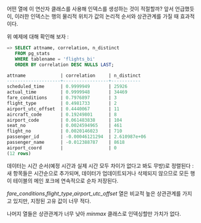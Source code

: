 어떤 열에 이 연산자 클래스를 사용해 인덱스를 생성하는 것이 적절할까? 앞서 언급했듯이, 이러한 인덱스는 행의 물리적 위치가 값의 논리적 순서와 상관관계를 가질 때 효과적이다.

위 예제에 대해 확인해 보자 :
```sql
=> SELECT attname, correlation, n_distinct
   FROM pg_stats
   WHERE tablename = 'flights_bi'
   ORDER BY correlation DESC NULLS LAST;

attname             | correlation     | n_distinct
--------------------+-----------------+-----------
scheduled_time      | 0.9999949       | 25926
actual_time         | 0.9999948       | 34469
fare_conditions     | 0.7976897       | 3
flight_type         | 0.4981733       | 2
airport_utc_offset  | 0.4440067       | 11
aircraft_code       | 0.19249801      | 8
airport_code        | 0.061483838     | 104
seat_no             | 0.0024594965    | 461
flight_no           | 0.0020146023    | 710
passenger_id        | -0.00046121294  | 2.610987e+06
passenger_name      | -0.012388787    | 8618
airport_coord       |                 | 0
(12 rows)
```

데이터는 시간 순서(예정 시간과 실제 시간 모두 차이가 없다고 봐도 무방)로 정렬된다 : 새 항목들은 시간순으로 추가되며, 데이터가 업데이트되거나 삭제되지 않으므로 모든 행이 테이블의 메인 포크에 연속적으로 순차 저장된다.

*fare_conditions*,*flight_type*,*airport_utc_offset* 열은 비교적 높은 상관관계를 가지고 있지만, 지정된 고유 값이 너무 적다. 

나머지 열들은 상관관계가 너무 낮아 *minmax* 클래스로 인덱싱할만 가치가 없다.